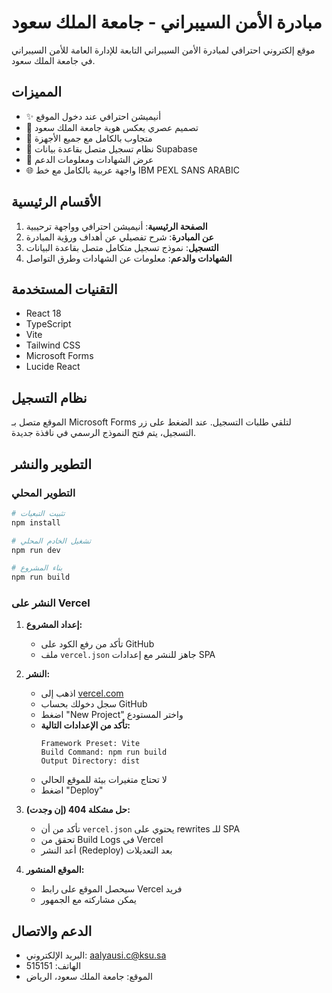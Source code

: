 # مبادرة الأمن السيبراني - جامعة الملك سعود

موقع إلكتروني احترافي لمبادرة الأمن السيبراني التابعة للإدارة العامة للأمن السيبراني في جامعة الملك سعود.

## المميزات

- ✨ أنيميشن احترافي عند دخول الموقع
- 🎨 تصميم عصري يعكس هوية جامعة الملك سعود
- 📱 متجاوب بالكامل مع جميع الأجهزة
- 🔐 نظام تسجيل متصل بقاعدة بيانات Supabase
- 📜 عرض الشهادات ومعلومات الدعم
- 🌐 واجهة عربية بالكامل مع خط IBM PEXL SANS ARABIC

## الأقسام الرئيسية

1. **الصفحة الرئيسية**: أنيميشن احترافي وواجهة ترحيبية
2. **عن المبادرة**: شرح تفصيلي عن أهداف ورؤية المبادرة
3. **التسجيل**: نموذج تسجيل متكامل متصل بقاعدة البيانات
4. **الشهادات والدعم**: معلومات عن الشهادات وطرق التواصل

## التقنيات المستخدمة

- React 18
- TypeScript
- Vite
- Tailwind CSS
- Microsoft Forms
- Lucide React 


## نظام التسجيل
الموقع متصل بـ Microsoft Forms لتلقي طلبات التسجيل. عند الضغط على زر التسجيل، يتم فتح النموذج الرسمي في نافذة جديدة.

## التطوير والنشر

### التطوير المحلي
```bash
# تثبيت التبعيات
npm install

# تشغيل الخادم المحلي
npm run dev

# بناء المشروع
npm run build
```

### النشر على Vercel

1. **إعداد المشروع:**
   - تأكد من رفع الكود على GitHub
   - ملف `vercel.json` جاهز للنشر مع إعدادات SPA

2. **النشر:**
   - اذهب إلى [vercel.com](https://vercel.com)
   - سجل دخولك بحساب GitHub
   - اضغط "New Project" واختر المستودع
   - **تأكد من الإعدادات التالية:**
     ```
     Framework Preset: Vite
     Build Command: npm run build
     Output Directory: dist
     ```
   - لا تحتاج متغيرات بيئة للموقع الحالي
   - اضغط "Deploy"

3. **حل مشكلة 404 (إن وجدت):**
   - تأكد من أن `vercel.json` يحتوي على rewrites للـ SPA
   - تحقق من Build Logs في Vercel
   - أعد النشر (Redeploy) بعد التعديلات

4. **الموقع المنشور:**
   - سيحصل الموقع على رابط Vercel فريد
   - يمكن مشاركته مع الجمهور

## الدعم والاتصال

- البريد الإلكتروني: aalyausi.c@ksu.sa
- الهاتف: 515151
- الموقع: جامعة الملك سعود، الرياض
